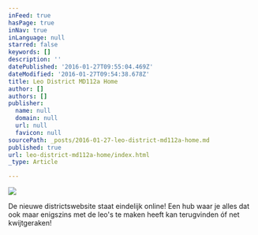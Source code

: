 ```yaml
---
inFeed: true
hasPage: true
inNav: true
inLanguage: null
starred: false
keywords: []
description: ''
datePublished: '2016-01-27T09:55:04.469Z'
dateModified: '2016-01-27T09:54:38.678Z'
title: Leo District MD112a Home
author: []
authors: []
publisher:
  name: null
  domain: null
  url: null
  favicon: null
sourcePath: _posts/2016-01-27-leo-district-md112a-home.md
published: true
url: leo-district-md112a-home/index.html
_type: Article

---
```

![](https://the-grid-user-content.s3-us-west-2.amazonaws.com/b9c59dad-c3ec-42c1-992d-4191074fd638.jpg)

De nieuwe districtswebsite staat eindelijk online! Een hub waar je alles dat ook maar enigszins met de leo's te maken heeft kan terugvinden óf net kwijtgeraken!